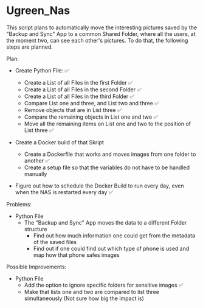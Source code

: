 # Ugreen_Nas

This script plans to automatically move the interesting pictures saved by the "Backup and Sync" App to a common Shared Folder, where all the users, at the moment two, can see each other's pictures. 
To do that, the following steps are planned.

Plan:
- Create Python File: :white_check_mark:
  - Create a List of all Files in the first Folder :white_check_mark:
  - Create a List of all Files in the second Folder :white_check_mark:
  - Create a List of all Files in the third Folder :white_check_mark:
  - Compare List one and three, and List two and three :white_check_mark:
  - Remove objects that are in List three :white_check_mark:
  - Compare the remaining objects in List one and two :white_check_mark:
  - Move all the remaining items on List one and two to the position of List three :white_check_mark:

- Create a Docker build of that Skript 
  - Create a Dockerfile that works and moves images from one folder to another :white_check_mark:
  - Create a setup file so that the variables do not have to be handled manually
- Figure out how to schedule the Docker Build to run every day, even when the NAS is restarted every day ✅

Problems:
- Python File
  - The "Backup and Sync" App moves the data to a different Folder structure
    - Find out how much information one could get from the metadata of the saved files
    - Find out if one could find out which type of phone is used and map how that phone safes images

Possible Improvements:
- Python File
  - Add the option to ignore specific folders for sensitive images :white_check_mark:
  - Make that lists one and two are compared to list three simultaneously (Not sure how big the impact is)
